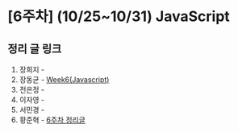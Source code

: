 # [6주차] (10/25~10/31) JavaScript

## 정리 글 링크

1. 장희지 - 
2. 장동균 - [Week6(Javascript)](https://dongkyun-jang.tistory.com/92)
3. 전은정 - 
4. 이자영 - 
5. 서민경 - 
6. 황준혁 - [6주차 정리글](https://strawji.tistory.com/9)
